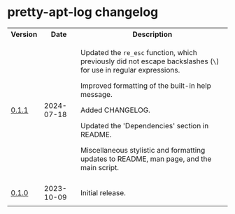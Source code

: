 # pretty-apt-log changelog

<table>
    <tr>
        <th>Version</th>
        <th>Date</th>
        <th>Description</th>
    </tr>
    <tr>
        <td>
            <a href="https://github.com/linguisticmind/pretty-apt-log/releases/tag/v0.1.1">0.1.1</a>
        </td>
        <td>
           2024-07-18
        </td>
        <td>
            <p>
                Updated the <code>re_esc</code> function, which previously did not escape backslashes (<code>&bsol;</code>) for use in regular expressions.
            </p>
            <p>
                Improved formatting of the built-in help message.
            </p>
            <p>
                Added CHANGELOG.
            </p>
            <p>
                Updated the 'Dependencies' section in README.
            </p>
            <p>
                Miscellaneous stylistic and formatting updates to README, man page, and the main script.
            </p>
        </td>
    </tr>
    <tr>
        <td>
            <a href="https://github.com/linguisticmind/pretty-apt-log/releases/tag/v0.1.0">0.1.0</a>
        </td>
        <td>
            2023-10-09
        </td>
        <td>
            <p>
                Initial release.
            </p>
        </td>
    </tr>
</table>
